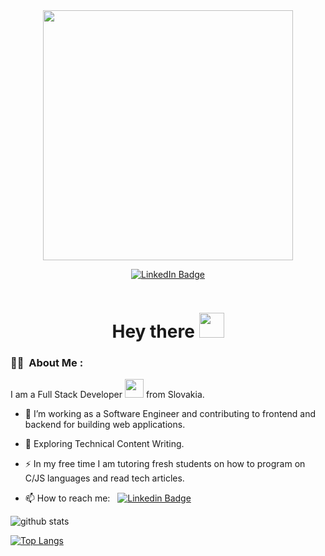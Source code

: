 <div id="header" align="center">
  <img src="https://media.giphy.com/media/zOvBKUUEERdNm/giphy.gif" width="400"/>
</div>
<p align="center">
	<a href="https://www.linkedin.com/in/valerii-medvezhonkov/">
		<img src="https://img.shields.io/badge/LinkedIn-blue?style=for-the-badge&logo=linkedin&logoColor=white" alt="LinkedIn Badge" />
	</a>
</p>

<p align="center">
	<img src="https://komarev.com/ghpvc/?username=ValeriiMedvezhonkov&style=flat-square&color=blue" alt=""/>
</p>

<h1 align="center">Hey there <img src="https://media.giphy.com/media/hvRJCLFzcasrR4ia7z/giphy.gif" width="40"></h1>

###  :man_technologist: &nbsp;About Me :


I am a Full Stack Developer <img src="https://media.giphy.com/media/WUlplcMpOCEmTGBtBW/giphy.gif" width="30"> from Slovakia.

- 🔭 I’m working as a Software Engineer and contributing to frontend and backend for building web applications.

- 🌱 Exploring Technical Content Writing.

- ⚡ In my free time I am tutoring fresh students on how to program on C/JS languages and read tech articles.

- 📫 How to reach me: &nbsp; [![Linkedin Badge](https://img.shields.io/badge/-valerii--medvezhonkov-blue?style=flat&logo=Linkedin&logoColor=white)](https://www.linkedin.com/in/valerii-medvezhonkov/)

![github stats](https://github-readme-stats.vercel.app/api?username=ValeriiMedvezhonkov&theme=node&show_icons=true&count_private=true&include_all_commits=true&hide=&line_height=24)

[![Top Langs](https://github-readme-stats.vercel.app/api/top-langs/?username=ValeriiMedvezhonkov&layout=compact)](https://github.com/anuraghazra/github-readme-stats)


<!--
**ValeriiMedvezhonkov/ValeriiMedvezhonkov** is a ✨ _special_ ✨ repository because its `README.md` (this file) appears on your GitHub profile.

Here are some ideas to get you started:

- 🔭 I’m currently working on ...
- 🌱 I’m currently learning ...
- 👯 I’m looking to collaborate on ...
- 🤔 I’m looking for help with ...
- 💬 Ask me about ...
- 📫 How to reach me: ...
- 😄 Pronouns: ...
- ⚡ Fun fact: ...
-->

